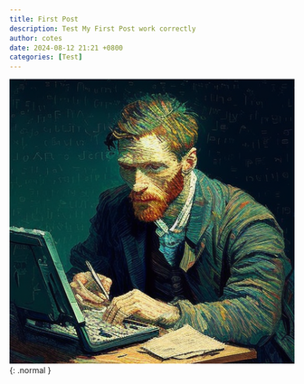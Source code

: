 ```yaml
---
title: First Post
description: Test My First Post work correctly
author: cotes
date: 2024-08-12 21:21 +0800
categories: [Test]
---
```


![Desktop View](/assets/img/profile4.png){: .normal }